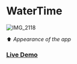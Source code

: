 # WaterTime
![IMG_2118](https://github.com/Leshamer/WaterTime.github.io/assets/99595862/da50b4f1-2814-458b-a37f-d9aeab424a04)

⬆️ <i>Appearance of the app</i>

### [Live Demo](https://leshamer.github.io/WaterTime.github.io/)



